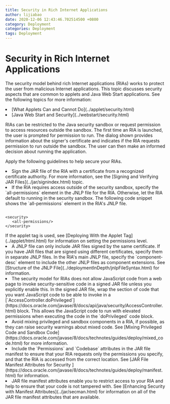 ```yaml
---
title: Security in Rich Internet Applications 
author: lijiabao
date: 2020-12-06 12:43:46.702514500 +0800
category: Deployment
categories: Deployment
tags: Deployment
---
```


# Security in Rich Internet Applications 

The security model behind rich Internet applications (RIAs) works to protect the user from malicious Internet applications. This topic discusses security aspects that are common to applets and Java Web Start applications. See the following topics for more information:

<li>
[What Applets Can and Cannot Do](../applet/security.html)</li>
<li>
[Java Web Start and Security](../webstart/security.html)</li>

RIAs can be restricted to the Java security sandbox or request permission to access resources outside the sandbox. The first time an RIA is launched, the user is prompted for permission to run. The dialog shown provides information about the signer's certificate and indicates if the RIA requests permission to run outside the sandbox. The user can then make an informed decision about running the application.

Apply the following guidelines to help secure your RIAs.

<li>Sign the JAR file of the RIA with a certificate from a recognized certificate authority. For more information, see the 
[Signing and Verifying JAR Files](../jar/signindex.html) topic.</li>
<li>If the RIA requires access outside of the security sandbox, specify the `all-permissions` element in the JNLP file for the RIA. Otherwise, let the RIA default to running in the security sandbox. The following code snippet shows the `all-permissions` element in the RIA's JNLP file.
<pre><code>
&lt;security&gt;
   &lt;all-permissions/&gt;
&lt;/security&gt;
</code></pre>
If the applet tag is used, see 
[Deploying With the Applet Tag](../applet/html.html) for information on setting the permissions level.</li>
<li>A JNLP file can only include JAR files signed by the same certificate. If you have JAR files that are signed using different certificates, specify them in separate JNLP files. In the RIA's main JNLP file, specify the `component-desc` element to include the other JNLP files as component extensions. See 
[Structure of the JNLP File](../deploymentInDepth/jnlpFileSyntax.html) for information.</li>
<li>The security model for RIAs does not allow JavaScript code from a web page to invoke security-sensitive code in a signed JAR file unless you explicitly enable this. In the signed JAR file, wrap the section of code that you want JavaScript code to be able to invoke in a 
[`AccessController.doPrivileged`](https://docs.oracle.com/javase/8/docs/api/java/security/AccessController.html) block. This allows the JavaScript code to run with elevated permissions when executing the code in the `doPrivileged` code block.</li>
<li>Avoid mixing privileged and sandbox components in a RIA, if possible, as they can raise security warnings about mixed code. See 
[Mixing Privileged Code and Sandbox Code](https://docs.oracle.com/javase/8/docs/technotes/guides/deploy/mixed_code.html) for more information.</li>
<li>Include the `Permissions` and `Codebase` attributes in the JAR file manifest to ensure that your RIA requests only the permissions you specify, and that the RIA is accessed from the correct location. See 
[JAR File Manifest Attributes for Security ](https://docs.oracle.com/javase/8/docs/technotes/guides/deploy/manifest.html) for information.</li>
<li>JAR file manifest attributes enable you to restrict access to your RIA and help to ensure that your code is not tampered with. See 
[Enhancing Security with Manifest Attributes](../jar/secman.html) for information on all of the JAR file manifest attributes that are available.</li>
